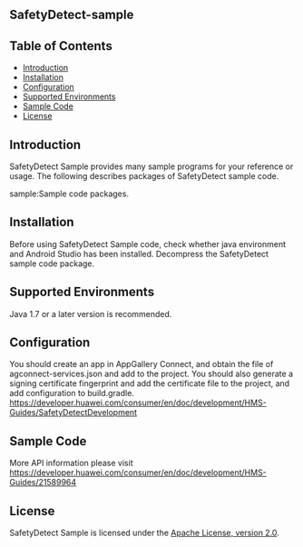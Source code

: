 ## SafetyDetect-sample


## Table of Contents

 * [Introduction](#introduction)
 * [Installation](#installation)
 * [Configuration ](#configuration )
 * [Supported Environments](#supported-environments)
 * [Sample Code](#sample-code)
 * [License](#license)


## Introduction
SafetyDetect Sample provides many sample programs for your reference or usage.
The following describes packages of SafetyDetect sample code.

sample:Sample code packages.

## Installation
Before using SafetyDetect Sample code, check whether java environment and Android Studio has been installed.
Decompress the SafetyDetect sample code package.

## Supported Environments
Java 1.7 or a later version is recommended.

## Configuration
You should create an app in AppGallery Connect, and obtain the file of agconnect-services.json and add to the project.
You should also generate a signing certificate fingerprint and add the certificate file to the project, and add configuration to build.gradle.
https://developer.huawei.com/consumer/en/doc/development/HMS-Guides/SafetyDetectDevelopment

## Sample Code
More API information please visit
https://developer.huawei.com/consumer/en/doc/development/HMS-Guides/21589964

##  License
SafetyDetect Sample is licensed under the [Apache License, version 2.0](http://www.apache.org/licenses/LICENSE-2.0).

